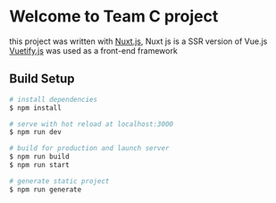 # Welcome to Team C project
this project was written with [Nuxt.js](https://nuxtjs.org),
Nuxt js is a SSR version of Vue.js
[Vuetify.js](https://vuetifyjs.com/) was used as a front-end framework

## Build Setup

```bash
# install dependencies
$ npm install

# serve with hot reload at localhost:3000
$ npm run dev

# build for production and launch server
$ npm run build
$ npm run start

# generate static project
$ npm run generate
```
